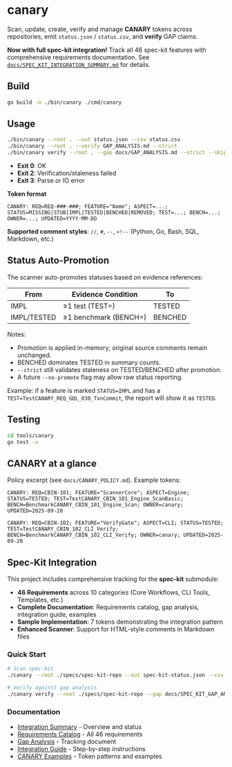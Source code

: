 # canary

Scan, update, create, verify and manage **CANARY** tokens across
repositories, emit `status.json` / `status.csv`, and **verify** GAP claims.

**Now with full spec-kit integration!** Track all 46 spec-kit features with comprehensive requirements documentation. See [`docs/SPEC_KIT_INTEGRATION_SUMMARY.md`](docs/SPEC_KIT_INTEGRATION_SUMMARY.md) for details.

## Build

```bash
go build -o ./bin/canary ./cmd/canary
```

## Usage

```bash
./bin/canary --root . --out status.json --csv status.csv
./bin/canary --root . --verify GAP_ANALYSIS.md --strict
./bin/canary verify --root . --gap docs/GAP_ANALYSIS.md --strict --skip '(^|/)(.git|.direnv|node_modules|vendor|bin|dist|build|zig-out|.zig-cache)(/|$)'; echo EXIT:$?
```

- **Exit 0**: OK
- **Exit 2**: Verification/staleness failed
- **Exit 3**: Parse or IO error

**Token format**

```text
CANARY: REQ=REQ-###-###; FEATURE="Name"; ASPECT=...; STATUS=MISSING|STUB|IMPL|TESTED|BENCHED|REMOVED; TEST=...; BENCH=...; OWNER=...; UPDATED=YYYY-MM-DD
```

**Supported comment styles**: `//`, `#`, `--`, `<!--` (Python, Go, Bash, SQL, Markdown, etc.)

## Status Auto-Promotion

The scanner auto-promotes statuses based on evidence references:

| From        | Evidence Condition    | To      |
| ----------- | --------------------- | ------- |
| IMPL        | ≥1 test (TEST=)       | TESTED  |
| IMPL/TESTED | ≥1 benchmark (BENCH=) | BENCHED |

Notes:

- Promotion is applied in-memory; original source comments remain unchanged.
- BENCHED dominates TESTED in summary counts.
- `--strict` still validates staleness on TESTED/BENCHED after promotion.
- A future `--no-promote` flag may allow raw status reporting.

Example: if a feature is marked `STATUS=IMPL` and has a `TEST=TestCANARY_REQ_GQL_030_TxnCommit`, the report will show it as `TESTED`.

## Testing

```bash
cd tools/canary
go test -v
```

## CANARY at a glance

Policy excerpt (see `docs/CANARY_POLICY.md`). Example tokens:

`CANARY: REQ=CBIN-101; FEATURE="ScannerCore"; ASPECT=Engine; STATUS=TESTED; TEST=TestCANARY_CBIN_101_Engine_ScanBasic; BENCH=BenchmarkCANARY_CBIN_101_Engine_Scan; OWNER=canary; UPDATED=2025-09-20`

`CANARY: REQ=CBIN-102; FEATURE="VerifyGate"; ASPECT=CLI; STATUS=TESTED; TEST=TestCANARY_CBIN_102_CLI_Verify; BENCH=BenchmarkCANARY_CBIN_102_CLI_Verify; OWNER=canary; UPDATED=2025-09-20`

## Spec-Kit Integration

This project includes comprehensive tracking for the **spec-kit** submodule:

- **46 Requirements** across 10 categories (Core Workflows, CLI Tools, Templates, etc.)
- **Complete Documentation**: Requirements catalog, gap analysis, integration guide, examples
- **Sample Implementation**: 7 tokens demonstrating the integration pattern
- **Enhanced Scanner**: Support for HTML-style comments in Markdown files

### Quick Start

```bash
# Scan spec-kit
./canary --root ./specs/spec-kit-repo --out spec-kit-status.json --csv spec-kit-status.csv

# Verify against gap analysis
./canary verify --root ./specs/spec-kit-repo --gap docs/SPEC_KIT_GAP_ANALYSIS.md --strict
```

### Documentation

- [Integration Summary](docs/SPEC_KIT_INTEGRATION_SUMMARY.md) - Overview and status
- [Requirements Catalog](docs/SPEC_KIT_REQUIREMENTS.md) - All 46 requirements
- [Gap Analysis](docs/SPEC_KIT_GAP_ANALYSIS.md) - Tracking document
- [Integration Guide](docs/SPEC_KIT_INTEGRATION_GUIDE.md) - Step-by-step instructions
- [CANARY Examples](docs/CANARY_EXAMPLES_SPEC_KIT.md) - Token patterns and examples
